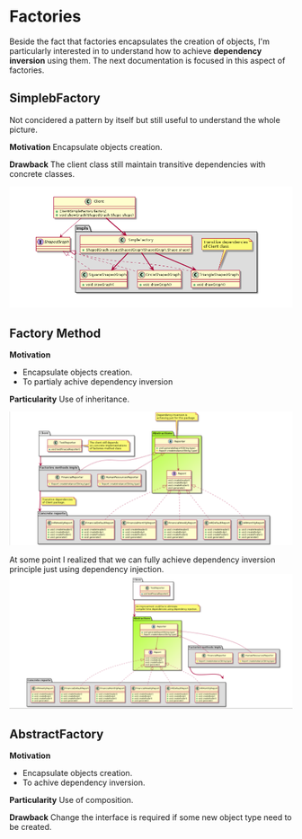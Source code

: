 # Factories

Beside the fact that factories encapsulates the creation of objects, I'm particularly interested in to understand how to achieve **dependency inversion** using them. 
The next documentation is focused in this aspect of factories.

## SimplebFactory
Not concidered a pattern by itself but still useful to understand the whole picture. 

**Motivation**
Encapsulate objects creation.

**Drawback**
The client class still maintain transitive dependencies with concrete classes.

![](simpleFactoryV2.png)

## Factory Method

**Motivation**
- Encapsulate objects creation.
- To partialy achive dependency inversion 

**Particularity**
Use of inheritance.

![](factoryMethodV2.png)


At some point I realized that we can fully achieve dependency inversion principle just using dependency injection.
![](factoryMethodV3.png)

## AbstractFactory

**Motivation**
- Encapsulate objects creation.
- To achive dependency inversion.

**Particularity**
Use of composition.

**Drawback**
Change the interface is required if some new object type need to be created.

